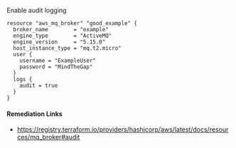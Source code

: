
Enable audit logging

```hcl
resource "aws_mq_broker" "good_example" {
  broker_name        = "example"
  engine_type        = "ActiveMQ"
  engine_version     = "5.15.0"
  host_instance_type = "mq.t2.micro"
  user {
    username = "ExampleUser"
    password = "MindTheGap"
  }
  logs {
    audit = true
  }
}
```

#### Remediation Links
 - https://registry.terraform.io/providers/hashicorp/aws/latest/docs/resources/mq_broker#audit

